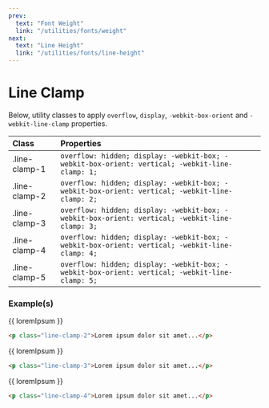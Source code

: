 ```yaml
---
prev:
  text: "Font Weight"
  link: "/utilities/fonts/weight"
next:
  text: "Line Height"
  link: "/utilities/fonts/line-height"
---
```


<script setup>
import { ref } from 'vue';

const loremIpsum = ref(`
Lorem ipsum dolor sit amet, consectetur adipiscing elit. Quisque eget tempor velit. Duis dapibus convallis lacus et semper. Cras dictum porttitor facilisis. Sed a sapien fringilla, tincidunt nunc et, sollicitudin lacus. Etiam ut lorem nisl. Quisque quis euismod odio. Integer pharetra eros in turpis vestibulum, ac bibendum elit vehicula. Fusce ultricies, erat vitae pharetra placerat, risus mi tristique urna, sit amet commodo erat lectus ac felis.
`);
</script>

# Line Clamp

Below, utility classes to apply `overflow`, `display`, `-webkit-box-orient` and `-webkit-line-clamp` properties.

| Class         | Properties                                                                                     |
| :------------ | :--------------------------------------------------------------------------------------------- |
| .line-clamp-1 | `overflow: hidden; display: -webkit-box; -webkit-box-orient: vertical; -webkit-line-clamp: 1;` |
| .line-clamp-2 | `overflow: hidden; display: -webkit-box; -webkit-box-orient: vertical; -webkit-line-clamp: 2;` |
| .line-clamp-3 | `overflow: hidden; display: -webkit-box; -webkit-box-orient: vertical; -webkit-line-clamp: 3;` |
| .line-clamp-4 | `overflow: hidden; display: -webkit-box; -webkit-box-orient: vertical; -webkit-line-clamp: 4;` |
| .line-clamp-5 | `overflow: hidden; display: -webkit-box; -webkit-box-orient: vertical; -webkit-line-clamp: 5;` |

### Example(s)

<div class="flex-column gap-y-2 radius-8 px-6 py-4 mt-8" style="background-color: var(--vp-c-bg-alt);">
  <span class="line-clamp-2">{{ loremIpsum }}</span>
</div>

```html
<p class="line-clamp-2">Lorem ipsum dolor sit amet...</p>
```

<div class="flex-column gap-y-2 radius-8 px-6 py-4" style="background-color: var(--vp-c-bg-alt);">
  <span class="line-clamp-3">{{ loremIpsum }}</span>
</div>

```html
<p class="line-clamp-3">Lorem ipsum dolor sit amet...</p>
```

<div class="flex-column gap-y-2 radius-8 px-6 py-4" style="background-color: var(--vp-c-bg-alt);">
  <span class="line-clamp-4">{{ loremIpsum }}</span>
</div>

```html
<p class="line-clamp-4">Lorem ipsum dolor sit amet...</p>
```
